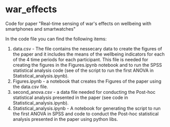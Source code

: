 # war_effects
Code for paper "Real-time sensing of war's effects on wellbeing with smartphones and smartwatches"

In the code file you can find the following items:
1. data.csv -  The file contains the nessecary data to create the figures of the paper and it includes the means of the wellbeing indicators for each of the 4 time periods for each participant.
This file is needed for creating the figures in the Figures.ipynb notebook and to run the SPSS statistical analysis code (see of the script to run the first ANOVA in Statistical_analysis.ipynb).
2. Figures.ipynb - a notebook that creates the Figures of the paper using the data.csv file.
3. second_anova.csv - a data file needed for conducting the Post-hoc statistical analysis presented in the paper (see code in Statistical_analysis.ipynb).
4. Statistical_analysis.ipynb - A notebook for generating the script to run the first ANOVA in SPSS and code to conduct the Post-hoc statistical analysis presented in the paper using python libs.
